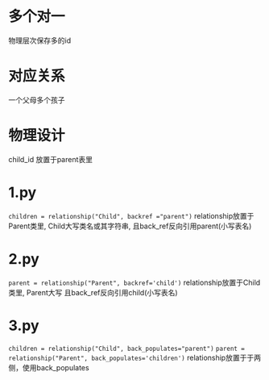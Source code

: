 # 多个对一
物理层次保存多的id
# 对应关系
一个父母多个孩子
# 物理设计
child_id 放置于parent表里

# 1.py 

` children = relationship("Child", backref ="parent") `
relationship放置于Parent类里, Child大写类名或其字符串, 且back_ref反向引用parent(小写表名)

# 2.py 

` parent = relationship("Parent", backref='child') `
relationship放置于Child类里, Parent大写 且back_ref反向引用child(小写表名)

# 3.py 

` children = relationship("Child", back_populates="parent") `
` parent = relationship("Parent", back_populates='children') `
relationship放置于于两侧，使用back_populates

